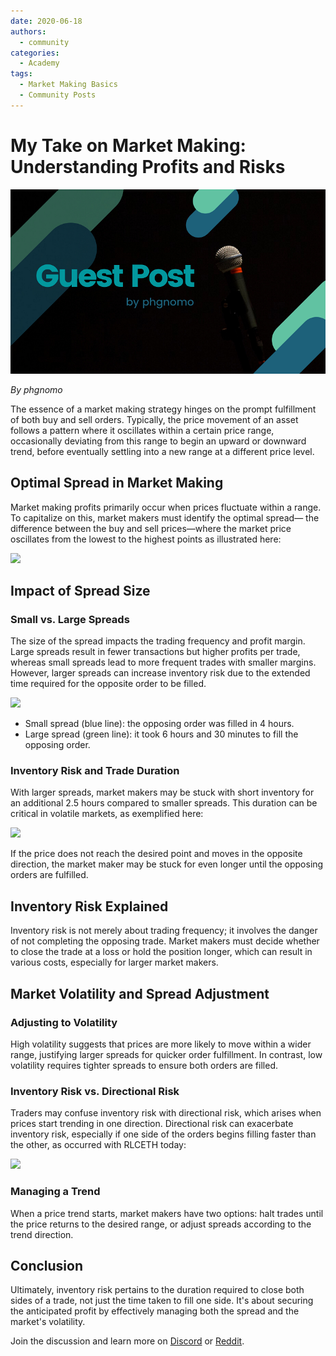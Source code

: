 ```yaml
---
date: 2020-06-18
authors:
  - community
categories:
  - Academy
tags:
  - Market Making Basics
  - Community Posts
---
```


# My Take on Market Making: Understanding Profits and Risks

![cover](cover.png)

*By phgnomo*

The essence of a market making strategy hinges on the prompt fulfillment of both buy and sell orders. Typically, the price movement of an asset follows a pattern where it oscillates within a certain price range, occasionally deviating from this range to begin an upward or downward trend, before eventually settling into a new range at a different price level.

## Optimal Spread in Market Making

Market making profits primarily occur when prices fluctuate within a range. To capitalize on this, market makers must identify the optimal spread— the difference between the buy and sell prices—where the market price oscillates from the lowest to the highest points as illustrated here:

![](https://www.tradingview.com/x/6lb6ZcHq/)

<!-- more -->

## Impact of Spread Size

### Small vs. Large Spreads

The size of the spread impacts the trading frequency and profit margin. Large spreads result in fewer transactions but higher profits per trade, whereas small spreads lead to more frequent trades with smaller margins. However, larger spreads can increase inventory risk due to the extended time required for the opposite order to be filled.

![](https://www.tradingview.com/x/ZmkdRRum/)

- Small spread (blue line): the opposing order was filled in 4 hours.
- Large spread (green line): it took 6 hours and 30 minutes to fill the opposing order.

### Inventory Risk and Trade Duration

With larger spreads, market makers may be stuck with short inventory for an additional 2.5 hours compared to smaller spreads. This duration can be critical in volatile markets, as exemplified here:

![](https://www.tradingview.com/x/OnO6Av1U/)

If the price does not reach the desired point and moves in the opposite direction, the market maker may be stuck for even longer until the opposing orders are fulfilled.

## Inventory Risk Explained

Inventory risk is not merely about trading frequency; it involves the danger of not completing the opposing trade. Market makers must decide whether to close the trade at a loss or hold the position longer, which can result in various costs, especially for larger market makers.

## Market Volatility and Spread Adjustment

### Adjusting to Volatility

High volatility suggests that prices are more likely to move within a wider range, justifying larger spreads for quicker order fulfillment. In contrast, low volatility requires tighter spreads to ensure both orders are filled.

### Inventory Risk vs. Directional Risk

Traders may confuse inventory risk with directional risk, which arises when prices start trending in one direction. Directional risk can exacerbate inventory risk, especially if one side of the orders begins filling faster than the other, as occurred with RLCETH today:

![](https://www.tradingview.com/x/ge8cncua/)

### Managing a Trend

When a price trend starts, market makers have two options: halt trades until the price returns to the desired range, or adjust spreads according to the trend direction.

## Conclusion

Ultimately, inventory risk pertains to the duration required to close both sides of a trade, not just the time taken to fill one side. It's about securing the anticipated profit by effectively managing both the spread and the market's volatility.

Join the discussion and learn more on [Discord](https://discord.hummingbot.io) or [Reddit](https://www.reddit.com/r/Hummingbot/).